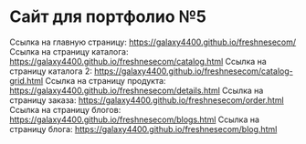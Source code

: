 # Сайт для портфолио №5

Ссылка на главную страницу: https://galaxy4400.github.io/freshnesecom/
Ссылка на страницу каталога: https://galaxy4400.github.io/freshnesecom/catalog.html
Ссылка на страницу каталога 2: https://galaxy4400.github.io/freshnesecom/catalog-grid.html
Ссылка на страницу продукта: https://galaxy4400.github.io/freshnesecom/details.html
Ссылка на страницу заказа: https://galaxy4400.github.io/freshnesecom/order.html
Ссылка на страницу блогов: https://galaxy4400.github.io/freshnesecom/blogs.html
Ссылка на страницу блога: https://galaxy4400.github.io/freshnesecom/blog.html
